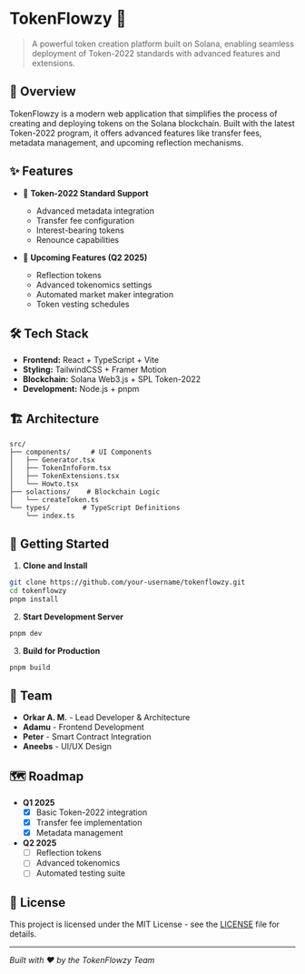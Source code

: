 # TokenFlowzy 🌊

> A powerful token creation platform built on Solana, enabling seamless deployment of Token-2022 standards with advanced features and extensions.

## 🚀 Overview

TokenFlowzy is a modern web application that simplifies the process of creating and deploying tokens on the Solana blockchain. Built with the latest Token-2022 program, it offers advanced features like transfer fees, metadata management, and upcoming reflection mechanisms.

## ✨ Features

- 🎯 **Token-2022 Standard Support**
  - Advanced metadata integration
  - Transfer fee configuration
  - Interest-bearing tokens
  - Renounce capabilities

- 🔄 **Upcoming Features (Q2 2025)**
  - Reflection tokens
  - Advanced tokenomics settings
  - Automated market maker integration
  - Token vesting schedules

## 🛠️ Tech Stack

- **Frontend:** React + TypeScript + Vite
- **Styling:** TailwindCSS + Framer Motion
- **Blockchain:** Solana Web3.js + SPL Token-2022
- **Development:** Node.js + pnpm

## 🏗️ Architecture

```plaintext
src/
├── components/     # UI Components
│   ├── Generator.tsx
│   ├── TokenInfoForm.tsx
│   ├── TokenExtensions.tsx
│   └── Howto.tsx
├── solactions/    # Blockchain Logic
│   └── createToken.ts
└── types/        # TypeScript Definitions
    └── index.ts
```

## 🚀 Getting Started

1. **Clone and Install**
```bash
git clone https://github.com/your-username/tokenflowzy.git
cd tokenflowzy
pnpm install
```

2. **Start Development Server**
```bash
pnpm dev
```

3. **Build for Production**
```bash
pnpm build
```

## 👥 Team

- **Orkar A. M.** - Lead Developer & Architecture
- **Adamu** - Frontend Development
- **Peter** - Smart Contract Integration
- **Aneebs** - UI/UX Design

## 🗺️ Roadmap

- **Q1 2025**
  - [x] Basic Token-2022 integration
  - [x] Transfer fee implementation
  - [x] Metadata management

- **Q2 2025**
  - [ ] Reflection tokens
  - [ ] Advanced tokenomics
  - [ ] Automated testing suite

## 📄 License

This project is licensed under the MIT License - see the [LICENSE](LICENSE) file for details.

---

*Built with ❤️ by the TokenFlowzy Team*